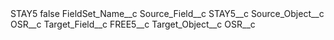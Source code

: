 <?xml version="1.0" encoding="UTF-8"?>
<CustomMetadata xmlns="http://soap.sforce.com/2006/04/metadata" xmlns:xsi="http://www.w3.org/2001/XMLSchema-instance" xmlns:xsd="http://www.w3.org/2001/XMLSchema">
    <label>STAY5</label>
    <protected>false</protected>
    <values>
        <field>FieldSet_Name__c</field>
        <value xsi:nil="true"/>
    </values>
    <values>
        <field>Source_Field__c</field>
        <value xsi:type="xsd:string">STAY5__c</value>
    </values>
    <values>
        <field>Source_Object__c</field>
        <value xsi:type="xsd:string">OSR__c</value>
    </values>
    <values>
        <field>Target_Field__c</field>
        <value xsi:type="xsd:string">FREE5__c</value>
    </values>
    <values>
        <field>Target_Object__c</field>
        <value xsi:type="xsd:string">OSR__c</value>
    </values>
</CustomMetadata>

